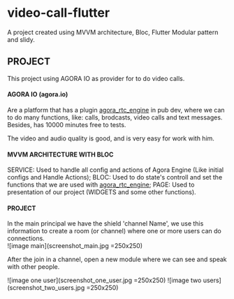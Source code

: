 # video-call-flutter

A project created using MVVM architecture, Bloc, Flutter Modular pattern and slidy.

## PROJECT 

This project using AGORA IO as provider for to do video calls.

#### AGORA IO (agora.io)
Are a platform that has a plugin [agora_rtc_engine](https://pub.dev/packages/agora_rtc_engine) in pub dev, where we can to do many functions, like: calls, brodcasts, video calls and text messages. Besides, has 10000 minutes free to tests. 

The video and audio quality is good, and is very easy for work with him. 

#### MVVM ARCHITECTURE WITH BLOC

SERVICE: Used to handle all config and actions of Agora Engine (Like initial configs and Handle Actions);
BLOC: Used to do state's controll and set the functions that we are used with [agora_rtc_engine](https://pub.dev/packages/agora_rtc_engine);
PAGE: Used to presentation of our project (WIDGETS and some other functions).

#### PROJECT 

In the main principal we have the shield 'channel Name', we use this information to create a room (or channel) where one or more users can do connections.  
![image main](screenshot_main.jpg =250x250)

After the join in a channel, open a new module where we can see and speak with other people.

![image one user](screenshot_one_user.jpg =250x250)
![image two users](screenshot_two_users.jpg =250x250)
